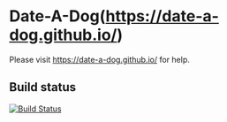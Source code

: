 # Date-A-Dog(https://date-a-dog.github.io/)

Please visit https://date-a-dog.github.io/ for help.

## Build status
[![Build Status](https://travis-ci.org/Date-A-Dog/Date-A-Dog.svg?branch=master)](https://travis-ci.org/Date-A-Dog/Date-A-Dog)
